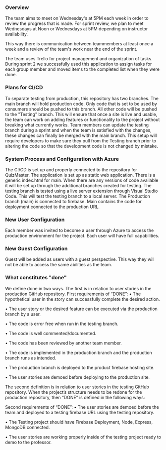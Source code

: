 ### Overview

The team aims to meet on Wednesday's at 5PM each week in order to review the progress that is made. For sprint review, we plan to meet Wednesdays at Noon or Wednesdays at 5PM depending on instructor availability.

This way there is communication between teammembers at least once a week and a review of the team's work near the end of the sprint. 

The team uses Trello for project management and organization of tasks. During sprint 2 we successfully used this application to assign tasks for each group member and moved items to the completed list when they were done.

### Plans for CI/CD

To separate testing from production, this repository has two branches. The main branch will hold production code. Only code that is set to be used by consumers should be pushed to this branch. All other code will be pushed to the "Testing" branch. This will ensure that once a site is live and usable, the team can work on adding features or functionality to the project without breaking what currently works. Team members can update the testing branch during a sprint and when the team is satisfied with the changes, these changes can finally be merged with the main branch. This setup will require developers to make sure they pull from the Testing branch prior to altering the code so that the development code is not changed by mistake.

### System Process and Configuration with Azure

The CI/CD is set up and properly connected to the repository for QuizMaster. The application is set up as static web application. There is a generic index.html for main. When there are any versions of code available it will be set up through the additional branches created for testing. The testing branch is tested using a live server extension through Visual Studio Code. This will test the testing branch to a local server. The Production branch (main) is connected to firebase. Main contains the code for deployment connected to the production URL. 

### New User Configuration

Each member was invited to become a user through Azure to access the production environment for the project. Each user will have full capabilities. 

### New Guest Configuration

Guest will be added as users with a guest perspective. This way they will not be able to access the same abilities as the team. 

### What constitutes "done"

We define done in two ways. The first is in relation to user stories in the production GitHub repository. 
First requirements of “DONE”: 
• The hypothetical user in the story can successfully complete the desired action.

• The user story or the desired feature can be executed via the production branch by a user.

• The code is error free when run in the testing branch.

• The code is well commented/documented.

• The code has been reviewed by another team member.

• The code is implemented in the production branch and the production branch runs as intended.

• The production branch is deployed to the product firebase hosting site.

• The user stories are demoed before deploying to the production site.
 
The second definition is in relation to user stories in the testing GitHub repository. When the project’s structure needs to be redone for the production repository, then “DONE” is defined in the following ways:

Second requirements of “DONE”: 
• The user stories are demoed before the team and deployed to a testing firebase URL using the testing repository. 

• The Testing project should have Firebase Deployment, Node, Express, MongoDB connected.

• The user stories are working properly inside of the testing project ready to demo to the professor.
